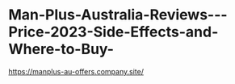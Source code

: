 # Man-Plus-Australia-Reviews---Price-2023-Side-Effects-and-Where-to-Buy-
https://manplus-au-offers.company.site/
